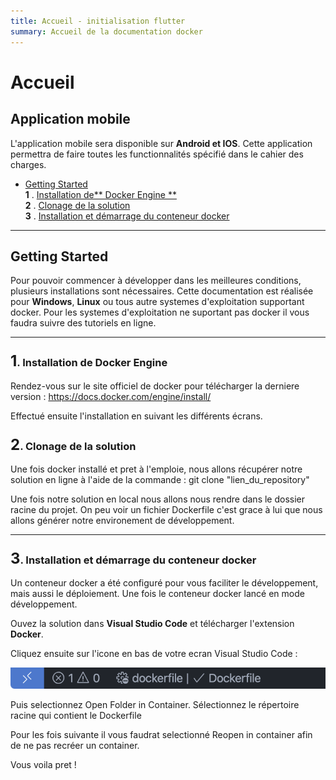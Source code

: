 ```yaml
---
title: Accueil - initialisation flutter
summary: Accueil de la documentation docker
---
```


# Accueil

## Application mobile

L'application mobile sera disponible sur **Android et IOS**. Cette application permettra de faire toutes les functionnalités spécifié dans le cahier des charges.

- [Getting Started](#getting-started)<br>
  **1** . [Installation de** Docker Engine ** ](#first)<br>
  **2** . [Clonage de la solution ](#second)<br>
  **3** . [Installation et démarrage du conteneur docker](#tree)

***

## Getting Started

Pour pouvoir commencer à développer dans les meilleures conditions, plusieurs installations sont nécessaires. Cette documentation est réalisée pour **Windows**,  **Linux** ou tous autre systemes d'exploitation supportant docker. Pour les systemes d'exploitation ne suportant pas docker il vous faudra suivre des tutoriels en ligne.

***

### <a id="first"></a><a style="font-size: 24px;">**1**</a>. **Installation** de **Docker Engine**
Rendez-vous sur le site officiel de docker pour télécharger la derniere version : 
https://docs.docker.com/engine/install/

Effectué ensuite l'installation en suivant les différents écrans.


### <a id="second"></a><a style="font-size: 24px;">**2**</a>. **Clonage** de la solution
Une fois docker installé et pret à l'emploie, nous allons récupérer notre solution en ligne à l'aide de la commande : 
git clone "lien_du_repository"

Une fois notre solution en local nous allons nous rendre dans le dossier racine du projet. On peu voir un fichier Dockerfile c'est grace à lui que nous allons générer notre environement de développement.

***

### <a id="tree"></a><a style="font-size: 24px;">**3**</a>. **Installation et démarrage** du **conteneur docker**

Un conteneur docker a été configuré pour vous faciliter le développement, mais aussi le déploiement. Une fois le conteneur docker lancé en mode développement.

Ouvez la solution dans **Visual Studio Code** et télécharger l'extension **Docker**.

Cliquez ensuite sur l'icone en bas de votre ecran Visual Studio Code :

![Variable path](../pictures/application_mobile/docker.png)

Puis selectionnez Open Folder in Container.
Sélectionnez le répertoire racine qui contient le Dockerfile

Pour les fois suivante il vous faudrat selectionné Reopen in container afin de ne pas recréer un container.

Vous voila pret !


